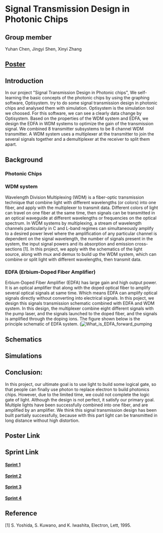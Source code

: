 # Signal Transmission Design in Photonic Chips

## Group member
Yuhan Chen, Jingyi Shen, Xinyi Zhang

## [Poster](https://docs.google.com/presentation/d/11vBK19e3JnWAzDKyC5hz2bTcq70_URKFLjz7jSAr5Ls/edit#slide=id.g106a4863df6_2_11)

## Introduction
In our project "Signal Transmission Design in Photonic chips", We self-learning the basic concepts of the photonic chips by using the graphing software, Optisystem. 
try to do some signal transmission design in photonic chips and analysed them with simulation. 
Optisystem is the simulation tool we choosed. For this software, we can see a clearly data change by Optisystem. 
Based on the properties of the WDM system and EDFA, we design the EDFA in WDM systems to optimize the gain of the transmission signal.
We combined 8 transmitter subsystems to be 8 channel WDM transmitter. A WDM system uses a multiplexer at the transmitter to join the several signals together and a demultiplexer at the receiver to split them apart.

## Background
### Photonic Chips

### WDM system
Wavelength Division Multiplexing (WDM) is a fiber-optic transmission technique that combine light with different wavelengths (or colors) into one fiber, and apply with the multiplexer to transmit data. Different colors of light can travel on one fiber at the same time, then signals can be transmitted in an optical waveguide at different wavelengths or frequencies on the optical spectrum. In WDM systems by multiplexing, a stream of wavelength channels particularly in C and L-band regimes can simultaneously amplify to a desired power level where the amplification of any particular channel is dependent on the signal wavelength, the number of signals present in the system, the input signal powers and its absorption and emission cross-sections [1]. In this project, we apply with the schematics of the light source, along with mux and demux to build up the WDM system, which can combine or split light with different wavelengths, then transmit data. 
### EDFA (Erbium-Doped Fiber Amplifier)
Erbium-Doped Fiber Amplifier (EDFA) has large gain and high output power. It is an optical amplifier that along with the doped optical fiber to amplify several  optical signals at same time. Which means EDFA can amplify optical signals directly without converting into electrical signals. In this poject, we design this signals transmission schematic combined with EDFA and WDM system. In this design, the multiplexer combine eight different signals with the pump laser, and the signals launched to the doped fiber, and the signals is amplified through the doping ions. The figure shown below is the principle schematic of EDFA system. 
(![What_is_EDFA_forward_pumping](https://user-images.githubusercontent.com/90426866/146406262-11b68b56-143a-473b-a3ea-2690affdab40.png)

## Schematics

## Simulations


## Conclusion:
In this project, our ultimate goal is to use light to build some logical gate, so that people can finally use photon to replace electron to build photonics chips.
However, due to the limited time, we could not complete the logic gate of light.
Although the design is not perfect, it satisfy our primary goal. Multiple lights have been successfully combined into one fiber, and are amplified by an amplifier. 
We think this signal transmission design has been built partially successfully, because with this part light can be transmitted in long distance without high distortion.

## Poster Link

## Sprint Link
#### [Sprint 1]()
#### [Sprint 2]()
#### [Sprint 3](https://github.com/jingyish/Signal-Transmission-Design-in-Photonic-Chips/blob/main/ECE601%20Sprint%203.pdf)
#### [Sprint 4](https://github.com/jingyish/Signal-Transmission-Design-in-Photonic-Chips/blob/main/EC601%20Sprint4.pdf)

## Reference
[1] S. Yoshida, S. Kuwano, and K. Iwashita, Electron, Lett, 1995. 

